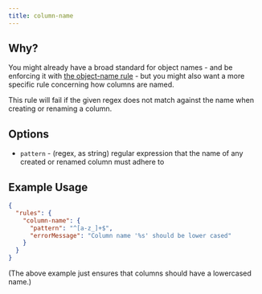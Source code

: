 ```yaml
---
title: column-name
---
```


## Why?

You might already have a broad standard for object names - and be enforcing it with [the object-name rule](object-name.md) - but you might also want a more specific rule concerning how columns are named.

This rule will fail if the given regex does not match against the name when creating or renaming a column.

## Options

- `pattern` - (regex, as string) regular expression that the name of any created or renamed column must adhere to

## Example Usage

```json
{
  "rules": {
    "column-name": {
      "pattern": "^[a-z_]+$",
      "errorMessage": "Column name '%s' should be lower cased"
    }
  }
}
```

(The above example just ensures that columns should have a lowercased name.)
